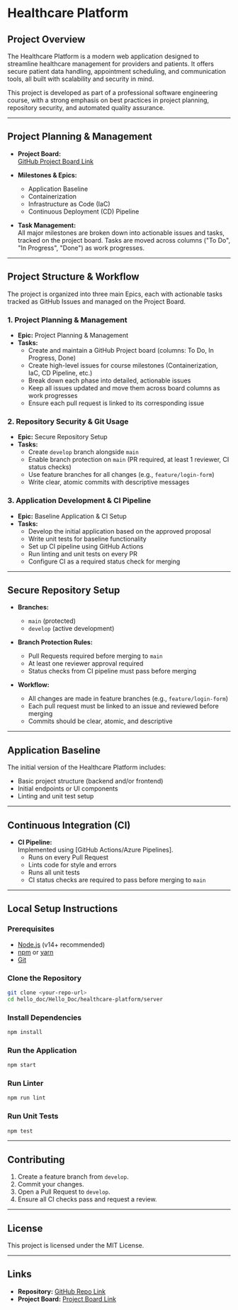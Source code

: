 # Healthcare Platform

## Project Overview

The Healthcare Platform is a modern web application designed to streamline healthcare management for providers and patients. It offers secure patient data handling, appointment scheduling, and communication tools, all built with scalability and security in mind.

This project is developed as part of a professional software engineering course, with a strong emphasis on best practices in project planning, repository security, and automated quality assurance.

---

## Project Planning & Management

- **Project Board:**  
  [GitHub Project Board Link](<insert-your-project-board-link-here>)

- **Milestones & Epics:**  
  - Application Baseline
  - Containerization
  - Infrastructure as Code (IaC)
  - Continuous Deployment (CD) Pipeline

- **Task Management:**  
  All major milestones are broken down into actionable issues and tasks, tracked on the project board. Tasks are moved across columns ("To Do", "In Progress", "Done") as work progresses.

---

## Project Structure & Workflow

The project is organized into three main Epics, each with actionable tasks tracked as GitHub Issues and managed on the Project Board.

### 1. Project Planning & Management
- **Epic:** Project Planning & Management
- **Tasks:**
  - Create and maintain a GitHub Project board (columns: To Do, In Progress, Done)
  - Create high-level issues for course milestones (Containerization, IaC, CD Pipeline, etc.)
  - Break down each phase into detailed, actionable issues
  - Keep all issues updated and move them across board columns as work progresses
  - Ensure each pull request is linked to its corresponding issue

### 2. Repository Security & Git Usage
- **Epic:** Secure Repository Setup
- **Tasks:**
  - Create `develop` branch alongside `main`
  - Enable branch protection on `main` (PR required, at least 1 reviewer, CI status checks)
  - Use feature branches for all changes (e.g., `feature/login-form`)
  - Write clear, atomic commits with descriptive messages

### 3. Application Development & CI Pipeline
- **Epic:** Baseline Application & CI Setup
- **Tasks:**
  - Develop the initial application based on the approved proposal
  - Write unit tests for baseline functionality
  - Set up CI pipeline using GitHub Actions
  - Run linting and unit tests on every PR
  - Configure CI as a required status check for merging

---

## Secure Repository Setup

- **Branches:**  
  - `main` (protected)  
  - `develop` (active development)

- **Branch Protection Rules:**  
  - Pull Requests required before merging to `main`
  - At least one reviewer approval required
  - Status checks from CI pipeline must pass before merging

- **Workflow:**
  - All changes are made in feature branches (e.g., `feature/login-form`)
  - Each pull request must be linked to an issue and reviewed before merging
  - Commits should be clear, atomic, and descriptive

---

## Application Baseline

The initial version of the Healthcare Platform includes:

- Basic project structure (backend and/or frontend)
- Initial endpoints or UI components
- Linting and unit test setup

---

## Continuous Integration (CI)

- **CI Pipeline:**  
  Implemented using [GitHub Actions/Azure Pipelines].  
  - Runs on every Pull Request
  - Lints code for style and errors
  - Runs all unit tests
  - CI status checks are required to pass before merging to `main`

---

## Local Setup Instructions

### Prerequisites

- [Node.js](https://nodejs.org/) (v14+ recommended)
- [npm](https://www.npmjs.com/) or [yarn](https://yarnpkg.com/)
- [Git](https://git-scm.com/)

### Clone the Repository

```sh
git clone <your-repo-url>
cd hello_doc/Hello_Doc/healthcare-platform/server
```

### Install Dependencies

```sh
npm install
```

### Run the Application

```sh
npm start
```

### Run Linter

```sh
npm run lint
```

### Run Unit Tests

```sh
npm test
```

---

## Contributing

1. Create a feature branch from `develop`.
2. Commit your changes.
3. Open a Pull Request to `develop`.
4. Ensure all CI checks pass and request a review.

---

## License

This project is licensed under the MIT License.

---

## Links

- **Repository:** [GitHub Repo Link](<insert-your-repo-link-here>)
- **Project Board:** [Project Board Link](<insert-your-project-board-link-here>) 
